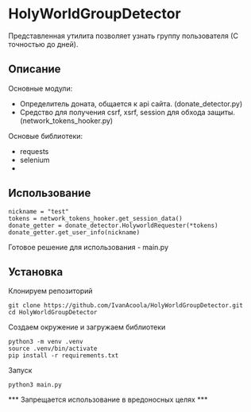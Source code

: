 # HolyWorldGroupDetector
Представленная утилита позволяет узнать группу пользователя (С точностью до дней).

## Описание

Основные модули:
  - Определитель доната, общается к api сайта. (donate_detector.py)
  - Средство для получения csrf, xsrf, session для обхода защиты. (network_tokens_hooker.py)

Основые библиотеки:
  - requests
  - selenium
  - 
## Использование

```
nickname = "test"
tokens = network_tokens_hooker.get_session_data()
donate_getter = donate_detector.HolyworldRequester(*tokens)
donate_getter.get_user_info(nickname)
```

Готовое решение для использования - main.py

## Установка

Клонируем репозиторий
```
git clone https://github.com/IvanAcoola/HolyWorldGroupDetector.git
cd HolyWorldGroupDetector
```
Создаем окружение и загружаем библиотеки
```
python3 -m venv .venv
source .venv/bin/activate
pip install -r requirements.txt
```
Запуск
```
python3 main.py
```

*** Запрещается использование в вредоносных целях ***
